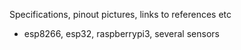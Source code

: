 Specifications, pinout pictures, links to references etc

- esp8266, esp32, raspberrypi3, several sensors

